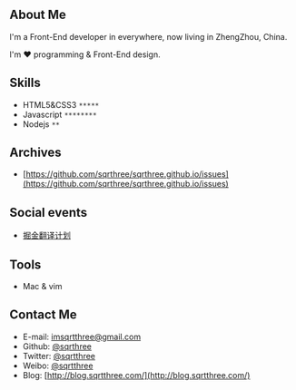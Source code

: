## About Me

I'm a Front-End developer in everywhere, now living in ZhengZhou, China.

I'm ❤  programming & Front-End design.

## Skills

* HTML5&CSS3	`*****`
* Javascript	`********`
* Nodejs		`**`

## Archives

* [https://github.com/sqrthree/sqrthree.github.io/issues](https://github.com/sqrthree/sqrthree.github.io/issues)

## Social events

* [掘金翻译计划](https://github.com/xitu/gold-miner)

## Tools

* Mac & vim

## Contact Me

* E-mail:	[imsqrtthree@gmail.com](mailto:imsqrtthree@gmail.com)
* Github:	[@sqrthree](https://github.com/sqrthree)
* Twitter:	[@sqrtthree](https://twitter.com/sqrtthree)
* Weibo:	[@sqrtthree](http://weibo.com/sqrtthree)
* Blog:	    [http://blog.sqrtthree.com/](http://blog.sqrtthree.com/)
